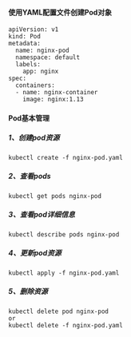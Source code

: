 #### 使用YAML配置文件创建Pod对象

	apiVersion: v1
	kind: Pod
	metadata:
	  name: nginx-pod
	  namespace: default
	  labels:
		app: nginx
	spec:
	  containers:
	  - name: nginx-container
		image: nginx:1.13
		
#### Pod基本管理

##### 1、创建pod资源

    kubectl create -f nginx-pod.yaml
    
##### 2、查看pods

    kubectl get pods nginx-pod

##### 3、查看pod详细信息

    kubectl describe pods nginx-pod

##### 4、更新pod资源

    kubectl apply -f nginx-pod.yaml
    
##### 5、删除资源

    kubectl delete pod nginx-pod
    or
    kubectl delete -f nginx-pod.yaml